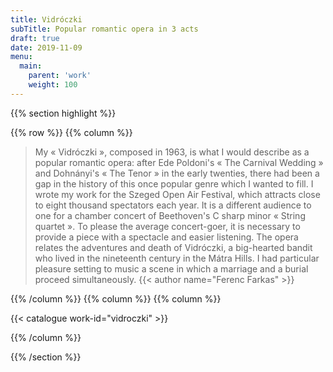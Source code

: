 ```yaml
---
title: Vidróczki
subTitle: Popular romantic opera in 3 acts
draft: true
date: 2019-11-09
menu:
  main:
    parent: 'work'
    weight: 100
---
```


{{% section highlight %}}

{{% row %}}
{{% column %}}

> My « Vidróczki », composed in 1963, is what I would describe as a popular
> romantic opera: after Ede Poldoni's « The Carnival Wedding » and Dohnányi's
> « The Tenor » in the early twenties, there had been a gap in the history of
> this once popular genre which I wanted to fill.
> I wrote my work for the Szeged Open Air Festival, which attracts close to
> eight thousand spectators each year. It is a different audience to one for a
> chamber concert of Beethoven's C sharp minor  « String quartet ».
> To please the average concert-goer, it is necessary to provide a piece with a
> spectacle and easier listening. The opera relates the adventures and death of
> Vidróczki, a big-hearted bandit who lived in the nineteenth century in the
> Mátra Hills. I had particular pleasure setting to music a scene in which a
> marriage and a burial proceed simultaneously.
> {{< author name="Ferenc Farkas" >}}

{{% /column %}}
{{% column %}}
{{% column %}}

{{< catalogue work-id="vidroczki" >}}

{{% /column %}}

{{% /section %}}
